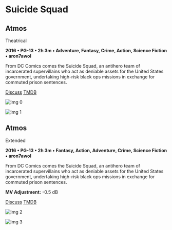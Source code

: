 # Suicide Squad

## Atmos

Theatrical

**2016 • PG-13 • 2h 3m • Adventure, Fantasy, Crime, Action, Science Fiction • aron7awol**

From DC Comics comes the Suicide Squad, an antihero team of incarcerated supervillains who act as deniable assets for the United States government, undertaking high-risk black ops missions in exchange for commuted prison sentences.

[Discuss](https://www.avsforum.com/threads/bass-eq-for-filtered-movies.2995212/post-57342850)  [TMDB](297761)

![img 0](https://i.imgur.com/4c8q86Z.jpg)

![img 1](https://i.imgur.com/yuRuNxX.jpg)

## Atmos

Extended

**2016 • PG-13 • 2h 3m • Fantasy, Action, Adventure, Crime, Science Fiction • aron7awol**

From DC Comics comes the Suicide Squad, an antihero team of incarcerated supervillains who act as deniable assets for the United States government, undertaking high-risk black ops missions in exchange for commuted prison sentences.

**MV Adjustment:** -0.5 dB

[Discuss](https://www.avsforum.com/threads/bass-eq-for-filtered-movies.2995212/post-57342850)  [TMDB](297761)

![img 2](https://i.imgur.com/C1r3vKc.jpg)

![img 3](https://i.imgur.com/XEk1qfv.jpg)

